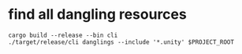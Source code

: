 # find all dangling resources

```
cargo build --release --bin cli
./target/release/cli danglings --include '*.unity' $PROJECT_ROOT
```
